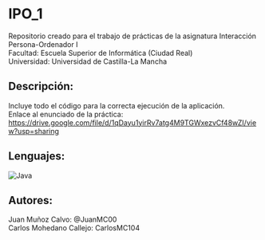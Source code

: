 # IPO_1
Repositorio creado para el trabajo de prácticas de la asignatura Interacción Persona-Ordenador I </br>
Facultad: Escuela Superior de Informática (Ciudad Real) </br>
Universidad: Universidad de Castilla-La Mancha </br>

## Descripción:
Incluye todo el código para la correcta ejecución de la aplicación. </br>
Enlace al enunciado de la práctica: https://drive.google.com/file/d/1qDayu1yirRv7atg4M9TGWxezvCf48wZI/view?usp=sharing </br>

## Lenguajes:
![Java](https://img.shields.io/badge/java-%23ED8B00.svg?style=for-the-badge&logo=java&logoColor=white)

## Autores:
Juan Muñoz Calvo: @JuanMC00 </br>
Carlos Mohedano Callejo: CarlosMC104
